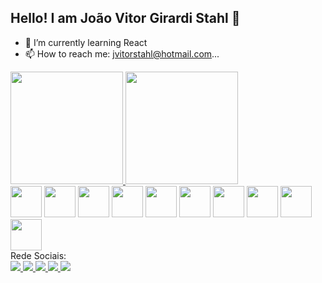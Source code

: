## Hello! I am João Vitor Girardi Stahl 👋

- 🌱 I’m currently learning React
- 📫 How to reach me: jvitorstahl@hotmail.com...
<div>
    <a href="https://github.com/JoaoVGStahl">
     <img height="180cm" src="https://github-readme-stats.vercel.app/api?username=JoaoVGStahl&show_icons=true&theme=algolia&include_all_commits=true&count_private=true"/>
     <img height="180cm" src="https://github-readme-stats.vercel.app/api/top-langs/?username=JoaoVGStahl&layout=compact&langs_counts=16&theme=algolia" />
      </a>
<div/>
  <div style="display : inline_block">
    <img height="50" width="50" src="https://cdn.jsdelivr.net/gh/devicons/devicon/icons/git/git-original.svg" />
    <img height="50" width="50"src="https://cdn.jsdelivr.net/gh/devicons/devicon/icons/csharp/csharp-original.svg" />
    <img height="50" width="50" src="https://cdn.jsdelivr.net/gh/devicons/devicon/icons/javascript/javascript-original.svg" />
    <img height="50" width="50" src="https://cdn.jsdelivr.net/gh/devicons/devicon/icons/react/react-original.svg" />
    <img height="50" width="50" src="https://cdn.jsdelivr.net/gh/devicons/devicon/icons/php/php-original.svg" />
    <img height="50" width="50" src="https://cdn.jsdelivr.net/gh/devicons/devicon/icons/microsoftsqlserver/microsoftsqlserver-plain.svg" />
    <img height="50" width="50" src="https://cdn.jsdelivr.net/gh/devicons/devicon/icons/mysql/mysql-plain-wordmark.svg" />
    <img height="50" width="50" src="https://cdn.jsdelivr.net/gh/devicons/devicon/icons/azure/azure-original.svg" />
    <img height="50" width="50" src="https://cdn.jsdelivr.net/gh/devicons/devicon/icons/amazonwebservices/amazonwebservices-original-wordmark.svg" />
    <img height="50" width="50" src="https://cdn.jsdelivr.net/gh/devicons/devicon/icons/arduino/arduino-original-wordmark.svg" />
  </div>
  Rede Sociais:
  <div>
    <a href="https://www.linkedin.com/in/joao-vitor-girardi-stahl/">
      <img src="https://img.shields.io/badge/LinkedIn-0077B5?style=for-the-badge&logo=linkedin&logoColor=white" />
    </a>
    <a href="https://twitter.com/uRotiV_">
      <img src="https://img.shields.io/badge/Twitter-1DA1F2?style=for-the-badge&logo=twitter&logoColor=white"/>
    </a>
    <a href="https://instagram.com/joaorgirardi">
      <img src="https://img.shields.io/badge/Instagram-E4405F?style=for-the-badge&logo=instagram&logoColor=white"/>
    </a>
    <a href="https://www.facebook.com/joaovitor.girardi/">
      <img src="https://img.shields.io/badge/Facebook-1877F2?style=for-the-badge&logo=facebook&logoColor=white"/>
    </a>
    <a href="mailto:jvitorstah@hotmail.com">
      <img src="https://img.shields.io/badge/Microsoft_Outlook-0078D4?style=for-the-badge&logo=microsoft-outlook&logoColor=white">
    </a>
  </div>
      
      
